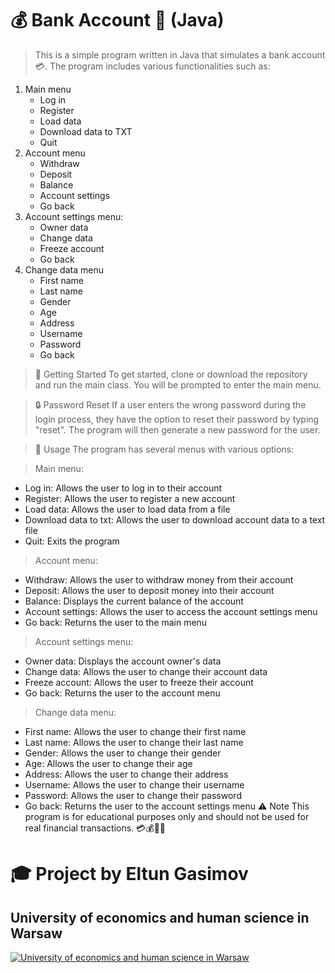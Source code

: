 # 💰 Bank Account 🏦 (Java)
>This is a simple program written in Java that simulates a bank account 💳. The program includes various functionalities such as:

1) Main menu
   - Log in
   - Register
   - Load data
   - Download data to TXT
   - Quit
2) Account menu
    - Withdraw
    - Deposit
    - Balance
    - Account settings
    - Go back
3) Account settings menu: 
    - Owner data
    - Change data 
    - Freeze account 
    - Go back
3) Change data menu
    - First name
    - Last name
    - Gender
    - Age
    - Address
    - Username
    - Password
    - Go back
>🚀 Getting Started
To get started, clone or download the repository and run the main class. You will be prompted to enter the main menu.

>🔒 Password Reset
If a user enters the wrong password during the login process, they have the option to reset their password by typing "reset". The program will then generate a new password for the user.

>📖 Usage
The program has several menus with various options:

> Main menu:
- Log in: Allows the user to log in to their account
- Register: Allows the user to register a new account
- Load data: Allows the user to load data from a file
- Download data to txt: Allows the user to download account data to a text file
- Quit: Exits the program
> Account menu:
- Withdraw: Allows the user to withdraw money from their account
- Deposit: Allows the user to deposit money into their account
- Balance: Displays the current balance of the account
- Account settings: Allows the user to access the account settings menu
- Go back: Returns the user to the main menu
> Account settings menu:
- Owner data: Displays the account owner's data
- Change data: Allows the user to change their account data
- Freeze account: Allows the user to freeze their account
- Go back: Returns the user to the account menu
> Change data menu:
- First name: Allows the user to change their first name
- Last name: Allows the user to change their last name
- Gender: Allows the user to change their gender
- Age: Allows the user to change their age
- Address: Allows the user to change their address
- Username: Allows the user to change their username
- Password: Allows the user to change their password
- Go back: Returns the user to the account settings menu
⚠️ Note
This program is for educational purposes only and should not be used for real financial transactions. 💳💰💸💴

# 🎓 Project by Eltun Gasimov 
## University of economics and human science in Warsaw
[![University of economics and human science in Warsaw](https://vizja.pl/en/wp-content/themes/divi-child/images/Logo_Akademia_poziom_2.png)](https://vizja.pl/en/#)
